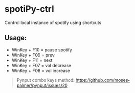 # spotiPy-ctrl
Control local instance of spotify using shortcuts

## Usage:
- WinKey + F10 = pause spotify
- WinKey + F09 = prev
- WinKey + F11 = next
- WinKey + F07 = vol decrease
- WinKey + F08 = vol increase

>Pynput combo keys method: https://github.com/moses-palmer/pynput/issues/20 